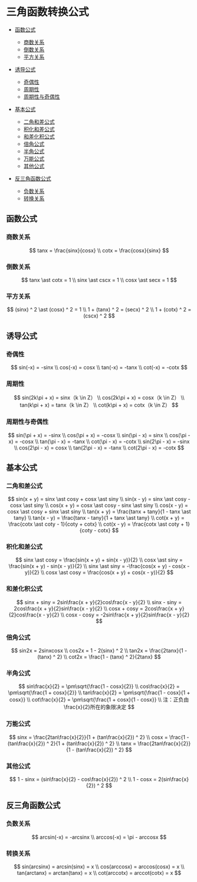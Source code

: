 # 三角函数转换公式

* [函数公式](#函数公式)
  * [商数关系](#商数关系)
  * [倒数关系](#倒数关系)
  * [平方关系](#平方关系)
* [诱导公式](#诱导公式)
  * [奇偶性](#奇偶性)
  * [周期性](#周期性)
  * [周期性与奇偶性](#周期性与奇偶性)

* [基本公式](#基本公式)
  * [二角和差公式](#二角和差公式)
  * [积化和差公式](#积化和差公式)
  * [和差化积公式](#和差化积公式)
  * [倍角公式](#倍角公式)
  * [半角公式](#半角公式)
  * [万能公式](#万能公式)
  * [其他公式](#其他公式)

* [反三角函数公式](#反三角函数公式)
  * [负数关系](#负数关系)
  * [转换关系](#转换关系)

## 函数公式

### 商数关系

$$
tanx = \frac{sinx}{cosx}
\\
cotx = \frac{cosx}{sinx}
$$

### 倒数关系

$$
tanx \ast cotx = 1
\\
sinx \ast cscx = 1
\\
cosx \ast secx = 1
$$

### 平方关系

$$
(sinx) ^ 2 \ast (cosx) ^ 2 = 1
\\
1 + (tanx) ^ 2 = (secx) ^ 2
\\
1 + (cotx) ^ 2 = (cscx) ^ 2
$$

## 诱导公式

### 奇偶性

$$
sin(-x) = -sinx
\\
cos(-x) = cosx
\\
tan(-x) = -tanx
\\
cot(-x) = -cotx
$$

### 周期性

$$
sin(2k\pi + x) = sinx（k \in Z）
\\
cos(2k\pi + x) = cosx（k \in Z）
\\
tan(k\pi + x) = tanx（k \in Z）
\\
cot(k\pi + x) = cotx（k \in Z）
$$

### 周期性与奇偶性

$$
sin(\pi + x) = -sinx
\\
cos(\pi + x) = -cosx
\\
sin(\pi - x) = sinx
\\
cos(\pi - x) = -cosx
\\
tan(\pi - x) = -tanx
\\
cot(\pi - x) = -cotx
\\
sin(2\pi - x) = -sinx
\\
cos(2\pi - x) = cosx
\\
tan(2\pi - x) = -tanx
\\
cot(2\pi - x) = -cotx
$$

## 基本公式

### 二角和差公式

$$
sin(x + y) = sinx \ast cosy + cosx \ast siny
\\
sin(x - y) = sinx \ast cosy - cosx \ast siny
\\
cos(x + y) = cosx \ast cosy - sinx \ast siny
\\
cos(x - y) = cosx \ast cosy + sinx \ast siny
\\
tan(x + y) = \frac{tanx + tany}{1 - tanx \ast tany}
\\
tan(x - y) = \frac{tanx - tany}{1 + tanx \ast tany}
\\
cot(x + y) = \frac{cotx \ast coty - 1}{coty + cotx}
\\
cot(x - y) = \frac{cotx \ast coty + 1}{coty - cotx}
$$

### 积化和差公式

$$
sinx \ast cosy = \frac{sin(x + y) + sin(x - y)}{2}
\\
cosx \ast siny = \frac{sin(x + y) - sin(x - y)}{2}
\\
sinx \ast siny = -\frac{cos(x + y) - cos(x - y)}{2}
\\
cosx \ast cosy = \frac{cos(x + y) + cos(x - y)}{2}
$$

### 和差化积公式

$$
sinx + siny = 2sin\frac{x + y}{2}cos\frac{x - y}{2}
\\
sinx - siny = 2cos\frac{x + y}{2}sin\frac{x - y}{2}
\\
cosx + cosy = 2cos\frac{x + y}{2}cos\frac{x - y}{2}
\\
cosx - cosy = -2sin\frac{x + y}{2}sin\frac{x - y}{2}
$$

### 倍角公式

$$
sin2x = 2sinxcosx
\\
cos2x = 1 - 2(sinx) ^ 2
\\
tan2x = \frac{2tanx}{1 - (tanx) ^ 2}
\\
cot2x = \frac{1 - (tanx) ^ 2}{2tanx}
$$

### 半角公式

$$
sin\frac{x}{2} = \pm\sqrt{\frac{1 - cosx}{2}}
\\
cos\frac{x}{2} = \pm\sqrt{\frac{1 + cosx}{2}}
\\
tan\frac{x}{2} = \pm\sqrt{\frac{1 - cosx}{1 + cosx}}
\\
cot\frac{x}{2} = \pm\sqrt{\frac{1 + cosx}{1 - cosx}}
\\
注：正负由\frac{x}{2}所在的象限决定
$$

### 万能公式

$$
sinx = \frac{2tan\frac{x}{2}}{1 + (tan\frac{x}{2}) ^ 2}
\\
cosx = \frac{1 - (tan\frac{x}{2}) ^ 2}{1 + (tan\frac{x}{2}) ^ 2}
\\
tanx = \frac{2tan\frac{x}{2}}{1 - (tan\frac{x}{2}) ^ 2}
$$

### 其他公式

$$
1 - sinx = (sin\frac{x}{2} - cos\frac{x}{2}) ^ 2
\\
1 - cosx = 2(sin\frac{x}{2}) ^ 2
$$

## 反三角函数公式

### 负数关系

$$
arcsin(-x) = -arcsinx
\\
arccos(-x) = \pi - arccosx
$$

### 转换关系

$$
sin(arcsinx) = arcsin(sinx) = x
\\
cos(arccosx) = arccos(cosx) = x
\\
tan(arctanx) = arctan(tanx) = x
\\
cot(arccotx) = arccot(cotx) = x
$$

